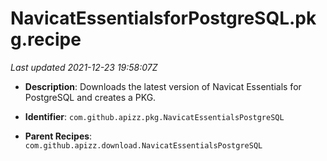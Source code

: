 # NavicatEssentialsforPostgreSQL.pkg.recipe

_Last updated 2021-12-23 19:58:07Z_

- **Description**: Downloads the latest version of Navicat Essentials for PostgreSQL and creates a PKG.

- **Identifier**: `com.github.apizz.pkg.NavicatEssentialsPostgreSQL`

- **Parent Recipes**: `com.github.apizz.download.NavicatEssentialsPostgreSQL`